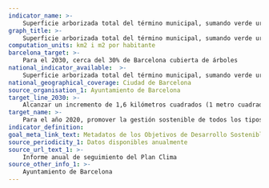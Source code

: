 ```yaml
---
indicator_name: >-
    Superficie arborizada total del término municipal, sumando verde urbano y verde forestal
graph_title: >-
    Superficie arborizada total del término municipal, sumando verde urbano y verde forestal
computation_units: km2 i m2 por habitante
barcelona_target: >-
    Para el 2030, cerca del 30% de Barcelona cubierta de árboles
national_indicator_available:  >-
    Superficie arborizada total del término municipal, sumando verde urbano y verde forestal
national_geographical_coverage: Ciudad de Barcelona
source_organisation_1: Ayuntamiento de Barcelona
target_line_2030: >-
    Alcanzar un incremento de 1,6 kilómetros cuadrados (1 metro cuadrado más por habitante, aproximadamente) de la superficie arborizada del término municipal. Valor meta 2030: 29,8 Km2 y 18,6 m2 por habitante 
target_name: >-
    Para el año 2020, promover la gestión sostenible de todos los tipos de bosques, poner fin a la deforestación, recuperar los bosques degradados e incrementar sustancialmente la repoblación forestal y la reforestación a escala mundial
indicator_definition:
goal_meta_link_text: Metadatos de los Objetivos de Desarrollo Sostenible de las Naciones Unidas (pdf 894kB)
source_periodicity_1: Datos disponibles anualmente
source_url_text_1: >-
    Informe anual de seguimiento del Plan Clima
source_other_info_1: >-
    Ayuntamiento de Barcelona
---
```

